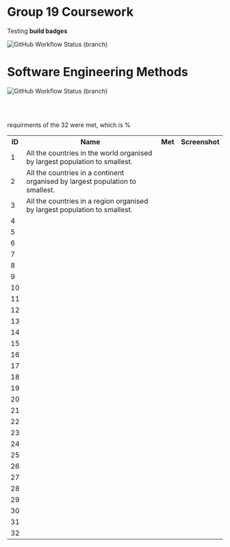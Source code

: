 <h1>Group 19 Coursework</h1>

Testing **build badges**

![GitHub Workflow Status (branch)](https://img.shields.io/github/actions/workflow/status/josephfanning/CW-Group19/main.yml?branch=master)


# Software Engineering Methods
![GitHub Workflow Status (branch)](https://img.shields.io/github/actions/workflow/status/josephfanning/CW-Group19/main.yml?branch=develop)

<br></br>

<p> requirments of the 32 were met, which is % </p>
<table>
  <tr>
    <th>ID</th>
    <th>Name</th>
    <th>Met</th>
    <th>Screenshot</th>
  </tr>

  <tr>
    <td>1</td>
    <td>All the countries in the world organised by largest population to smallest.</td>
    <td></td>
    <td></td>
  </tr>
  <tr>
    <td>2</td>
    <td>All the countries in a continent organised by largest population to smallest.</td>
    <td></td>
    <td></td>
  </tr>
    <tr>
    <td>3</td>
    <td>All the countries in a region organised by largest population to smallest.</td>
    <td></td>
    <td></td>
  </tr>
    <tr>
    <td>4</td>
    <td></td>
    <td></td>
    <td></td>
  </tr>
    <tr>
    <td>5</td>
    <td></td>
    <td></td>
    <td></td>
  </tr>
    <tr>
    <td>6</td>
    <td></td>
    <td></td>
    <td></td>
  </tr>
    <tr>
    <td>7</td>
    <td></td>
    <td></td>
    <td></td>
  </tr>
      <tr>
    <td>8</td>
    <td></td>
    <td></td>
    <td></td>
  </tr>
      <tr>
    <td>9</td>
    <td></td>
    <td></td>
    <td></td>
  </tr>
      <tr>
    <td>10</td>
    <td></td>
    <td></td>
    <td></td>
  </tr>
        <tr>
    <td>11</td>
    <td></td>
    <td></td>
    <td></td>
  </tr>
        <tr>
    <td>12</td>
    <td></td>
    <td></td>
    <td></td>
  </tr>
        <tr>
    <td>13</td>
    <td></td>
    <td></td>
    <td></td>
  </tr>
        <tr>
    <td>14</td>
    <td></td>
    <td></td>
    <td></td>
  </tr>
        <tr>
    <td>15</td>
    <td></td>
    <td></td>
    <td></td>
  </tr>
       <tr>
    <td>16</td>
    <td></td>
    <td></td>
    <td></td>
  </tr>
       <tr>
    <td>17</td>
    <td></td>
    <td></td>
    <td></td>
  </tr>
      <tr>
    <td>18</td>
    <td></td>
    <td></td>
    <td></td>
  </tr>
      <tr>
    <td>19</td>
    <td></td>
    <td></td>
    <td></td>
  </tr>
     <tr>
    <td>20</td>
    <td></td>
    <td></td>
    <td></td>
  </tr>
       <tr>
    <td>21</td>
    <td></td>
    <td></td>
    <td></td>
  </tr>
       <tr>
    <td>22</td>
    <td></td>
    <td></td>
    <td></td>
  </tr>
       <tr>
    <td>23</td>
    <td></td>
    <td></td>
    <td></td>
  </tr>
       <tr>
    <td>24</td>
    <td></td>
    <td></td>
    <td></td>
  </tr>
     <tr>
    <td>25</td>
    <td></td>
    <td></td>
    <td></td>
  </tr>
       <tr>
    <td>26</td>
    <td></td>
    <td></td>
    <td></td>
  </tr>
       <tr>
    <td>27</td>
    <td></td>
    <td></td>
    <td></td>
  </tr>
       <tr>
    <td>28</td>
    <td></td>
    <td></td>
    <td></td>
  </tr>
       <tr>
    <td>29</td>
    <td></td>
    <td></td>
    <td></td>
  </tr>
       <tr>
    <td>30</td>
    <td></td>
    <td></td>
    <td></td>
  </tr>
       <tr>
    <td>31</td>
    <td></td>
    <td></td>
    <td></td>
  </tr>
       <tr>
    <td>32</td>
    <td></td>
    <td></td>
    <td></td>
  </tr>
  
</table>

 
</table>
